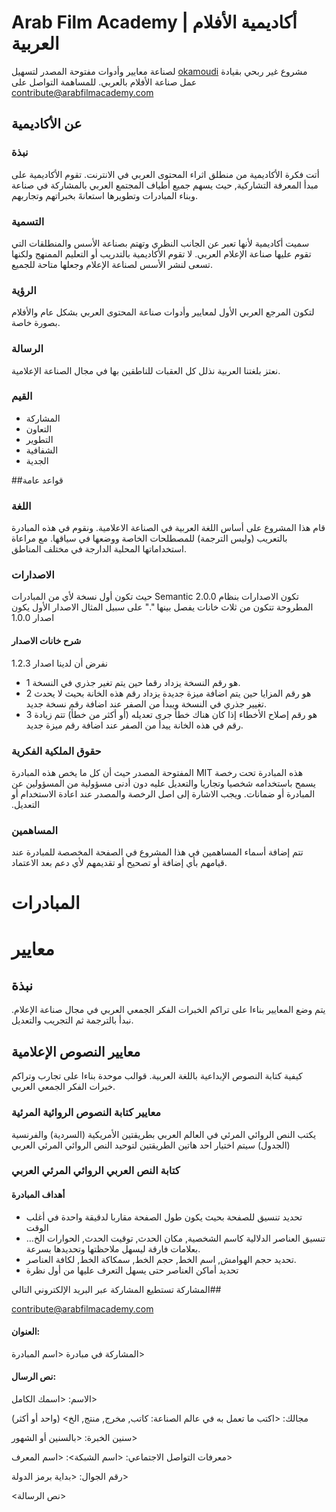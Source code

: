 # Arab Film Academy | أكاديمية اﻷفلام العربية
&#x202b;
مشروع غير ربحي بقيادة 
[okamoudi](https://twitter.com/okamoudi)
 لصناعة معايير وأدوات مفتوحة المصدر لتسهيل عمل صناعة الأفلام بالعربي.
للمساهمة التواصل على
[contribute@arabfilmacademy.com](mailto://contribute@arabfilmacademy.com?subject=%D8%A7%D9%84%D9%85%D8%B4%D8%A7%D8%B1%D9%83%D8%A9%20%D9%81%D9%8A%20%D9%85%D8%A8%D8%A7%D8%AF%D8%B1%D8%A9&body=%D8%A7%D9%84%D8%A7%D8%B3%D9%85%3A%0D%0A%D9%85%D8%AC%D8%A7%D9%84%D9%83%3A%20%0D%0A%D8%B3%D9%86%D9%8A%D9%86%20%D8%A7%D9%84%D8%AE%D8%A8%D8%B1%D8%A9%3A%20%0D%0A%D9%85%D8%B9%D8%B1%D9%81%D8%A7%D8%AA%20%D8%A7%D9%84%D8%AA%D9%88%D8%A7%D8%B5%D9%84%20%D8%A7%D9%84%D8%A7%D8%AC%D8%AA%D9%85%D8%A7%D8%B9%D9%8A%3A%0D%0A%D8%B1%D9%82%D9%85%20%D8%A7%D9%84%D8%AC%D9%88%D8%A7%D9%84%3A%20%0D%0A)


## عن اﻷكاديمية
### نبذة
أتت فكرة الأكاديمية من منطلق اثراء المحتوى العربي في الانترنت. تقوم اﻷكاديمية على مبدأ المعرفة التشاركية, حيث يسهم جميع أطياف المجتمع العربي بالمشاركة في صناعة وبناء المبادرات وتطويرها استعانةَ بخبراتهم وتجاربهم.
### التسمية
سميت أكاديمية ﻷنها تعبر عن الجانب النظري وتهتم بصناعة اﻷسس والمنطلقات التي تقوم عليها صناعة الإعلام العربي. لا تقوم اﻷكاديمية بالتدريب أو التعليم الممنهج ولكنها تسعى لنشر اﻷسس لصناعة الإعلام وجعلها متاحة للجميع.
### الرؤية
لتكون المرجع العربي اﻷول لمعايير وأدوات صناعة المحتوى العربي بشكل عام والأفلام بصورة خاصة.
### الرسالة
نعتز بلغتنا العربية نذلل كل العقبات للناطقين بها في مجال الصناعة الإعلامية.
### القيم
* المشاركة
* التعاون
* التطوير
* الشفافية
* الجدية

##قواعد عامة
### اللغة
قام هذا المشروع على أساس اللغة العربية في الصناعة الاعلامية. ونقوم في هذه المبادرة بالتعريب (وليس الترجمة) للمصطلحات الخاصة ووضعها في سياقها. مع مراعاة استخداماتها المحلية الدارجة في مختلف المناطق.
&#x202b;
### الاصدارات
&#x202b;
تكون الاصدارات بنظام Semantic 2.0.0 حيث تكون أول نسخة لأي من المبادرات المطروحة تتكون من ثلاث خانات يفصل بينها "." على سبيل المثال الاصدار الأول يكون اصدار 
1.0.0
#### شرح خانات الاصدار
نفرض أن لدينا اصدار 1.2.3
&#x202b;
- 1 هو رقم النسخة يزداد رقما حين يتم تغير جذري في النسخة. 
&#x202b;
- 2 هو رقم المزايا حين يتم اضافة ميزة جديدة يزداد رقم هذه الخانة بحيث لا يحدث تغيير جذري في النسخة ويبدأ من الصفر عند اضافة رقم نسخة جديد.
&#x202b;
- 3 هو رقم إصلاح الأخطاء إذا كان هناك خطأ جرى تعديله (أو أكثر من خطأ) تتم زيادة رقم في هذه الخانة ييدأ من الصفر عند اضافة رقم ميزة جديد. 
### حقوق الملكية الفكرية
&#x202b;
هذه المبادرة تحت رخصة MIT المفتوحة المصدر حيث أن كل ما يخص هذه المبادرة يسمح باستخدامه شخصيا وتجاريا والتعديل عليه دون أدنى مسؤولية من المسؤولين عن المبادرة أو ضمانات. ويجب الاشارة إلى اصل الرخصة والمصدر عند اعادة الاستخدام أو التعديل.
### المساهمين
تتم إضافة أسماء المساهمين في هذا المشروع في الصفحة المخصصة للمبادرة عند قيامهم بأي إضافة أو تصحيح أو تقديمهم ﻷي دعم بعد الاعتماد.
# المبادرات
#  معايير
##  نبذة
يتم وضع المعايير بناءا على تراكم الخبرات الفكر الجمعي العربي في مجال صناعة الإعلام. نبدأ بالترجمة ثم التجريب والتعديل.
## معايير النصوص الإعلامية
كيفية كتابة النصوص الإبداعية باللغة العربية. قوالب موحدة بناءا على تجارب وتراكم خبرات الفكر الجمعي العربي.

### معايير كتابة النصوص الروائية المرئية
يكتب النص الروائي المرئي في العالم العربي بطريقتين اﻷمريكية (السردية) والفرنسية (الجدول)
سيتم اختيار احد هاتين الطريقتين لتوحيد النص الروائي المرئي العربي

###  كتابة النص العربي الروائي المرئي العربي
####  أهداف المبادرة
- تحديد تنسيق للصفحة بحيث يكون طول الصفحة مقاربا لدقيقة واحدة في أغلب الوقت
- تنسيق العناصر الدلالية كاسم الشخصية, مكان الحدث, توقيت الحدث, الحوارات الخ… بعلامات فارقة ليسهل ملاحظتها وتحديدها بسرعة.
- تحديد حجم الهوامش, اسم الخط, حجم الخط, سمكاكة الخط, لكافة العناصر. 
&#x202b;
- تحديد أماكن العناصر حتى يسهل التعرف عليها من أول نظرة

&#x202b;
##المشاركة
تستطيع المشاركة عبر البريد الإلكتروني التالي

[contribute@arabfilmacademy.com](mailto://contribute@arabfilmacademy.com?subject=%D8%A7%D9%84%D9%85%D8%B4%D8%A7%D8%B1%D9%83%D8%A9%20%D9%81%D9%8A%20%D9%85%D8%A8%D8%A7%D8%AF%D8%B1%D8%A9&body=%D8%A7%D9%84%D8%A7%D8%B3%D9%85%3A%0D%0A%D9%85%D8%AC%D8%A7%D9%84%D9%83%3A%20%0D%0A%D8%B3%D9%86%D9%8A%D9%86%20%D8%A7%D9%84%D8%AE%D8%A8%D8%B1%D8%A9%3A%20%0D%0A%D9%85%D8%B9%D8%B1%D9%81%D8%A7%D8%AA%20%D8%A7%D9%84%D8%AA%D9%88%D8%A7%D8%B5%D9%84%20%D8%A7%D9%84%D8%A7%D8%AC%D8%AA%D9%85%D8%A7%D8%B9%D9%8A%3A%0D%0A%D8%B1%D9%82%D9%85%20%D8%A7%D9%84%D8%AC%D9%88%D8%A7%D9%84%3A%20%0D%0A)

#### العنوان:

المشاركة في مبادرة <اسم المبادرة>

#### نص الرسال:

الاسم: <اسمك الكامل>

مجالك: <اكتب ما تعمل به في عالم الصناعة: كاتب, مخرج, منتج, الخ> (واحد أو أكثر)

سنين الخبرة: <بالسنين أو الشهور>

معرفات التواصل الاجتماعي: <اسم الشبكة>: <اسم المعرف>

رقم الجوال: <بداية برمز الدولة>

<نص الرسالة>
